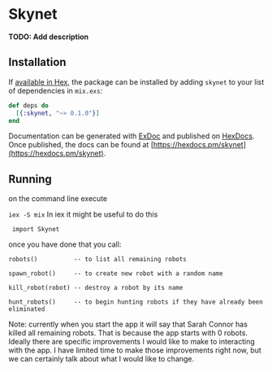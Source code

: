 # Skynet

**TODO: Add description**

## Installation

If [available in Hex](https://hex.pm/docs/publish), the package can be installed
by adding `skynet` to your list of dependencies in `mix.exs`:

```elixir
def deps do
  [{:skynet, "~> 0.1.0"}]
end
```

Documentation can be generated with [ExDoc](https://github.com/elixir-lang/ex_doc)
and published on [HexDocs](https://hexdocs.pm). Once published, the docs can
be found at [https://hexdocs.pm/skynet](https://hexdocs.pm/skynet).

## Running

on the command line execute

```iex -S mix```
In iex it might be useful to do this

``` import Skynet```

once you have done that you call:

```robots()          -- to list all remaining robots```

```spawn_robot()     -- to create new robot with a random name```

```kill_robot(robot) -- destroy a robot by its name```

```hunt_robots()     -- to begin hunting robots if they have already been eliminated```

Note: currently when you start the app it will say that Sarah Connor has killed
all remaining robots. That is because the app starts with 0 robots. Ideally there
are specific improvements I would like to make to interacting with the
app. I have limited time to make those improvements right now, but we can
certainly talk about what I would like to change.
